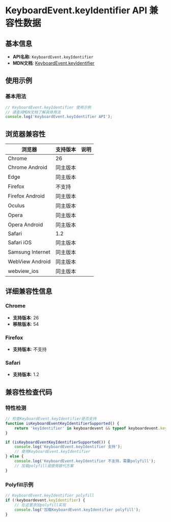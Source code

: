 # KeyboardEvent.keyIdentifier API 兼容性数据

## 基本信息

- **API名称**: `KeyboardEvent.keyIdentifier`
- **MDN文档**: [KeyboardEvent.keyIdentifier](https://developer.mozilla.org/docs/Web/API/KeyboardEvent/keyIdentifier)

## 使用示例

### 基本用法

```javascript
// KeyboardEvent.keyIdentifier 使用示例
// 请查阅MDN文档了解具体用法
console.log('KeyboardEvent.keyIdentifier API');
```

## 浏览器兼容性

| 浏览器 | 支持版本 | 说明 |
|--------|----------|------|
| Chrome | 26 |  |
| Chrome Android | 同主版本 |  |
| Edge | 同主版本 |  |
| Firefox | 不支持 |  |
| Firefox Android | 同主版本 |  |
| Oculus | 同主版本 |  |
| Opera | 同主版本 |  |
| Opera Android | 同主版本 |  |
| Safari | 1.2 |  |
| Safari iOS | 同主版本 |  |
| Samsung Internet | 同主版本 |  |
| WebView Android | 同主版本 |  |
| webview_ios | 同主版本 |  |

## 详细兼容性信息

### Chrome

- **支持版本**: 26
- **移除版本**: 54

### Firefox

- **支持版本**: 不支持

### Safari

- **支持版本**: 1.2

## 兼容性检查代码

### 特性检测

```javascript
// 检查KeyboardEvent.keyIdentifier是否支持
function isKeyboardEventKeyIdentifierSupported() {
    return 'keyIdentifier' in keyboardevent && typeof keyboardevent.keyIdentifier === 'function';
}

if (isKeyboardEventKeyIdentifierSupported()) {
    console.log('KeyboardEvent.keyIdentifier 支持');
    // 使用KeyboardEvent.keyIdentifier
} else {
    console.log('KeyboardEvent.keyIdentifier 不支持，需要polyfill');
    // 加载polyfill或使用替代方案
}
```

### Polyfill示例

```javascript
// KeyboardEvent.keyIdentifier polyfill
if (!keyboardevent.keyIdentifier) {
    // 在这里添加polyfill实现
    console.log('加载KeyboardEvent.keyIdentifier polyfill');
}
```

